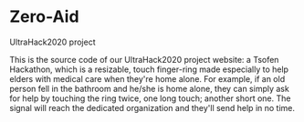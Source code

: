 # Zero-Aid
UltraHack2020 project

This is the source code of our UltraHack2020 project website: a Tsofen Hackathon, which is a resizable, touch finger-ring made especially to help elders
with medical care when they're home alone.
For example, if an old person fell in the bathroom and he/she is home alone, they can simply ask for help by touching the ring twice,
one long touch; another short one. 
The signal will reach the dedicated organization and they'll send help in no time.
